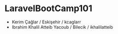 # LaravelBootCamp101

- Kerim Çağlar / Eskişehir / kcaglarr
- Ibrahim Khalil Atteib Yacoub / Bilecik / ikhalilatteib 
